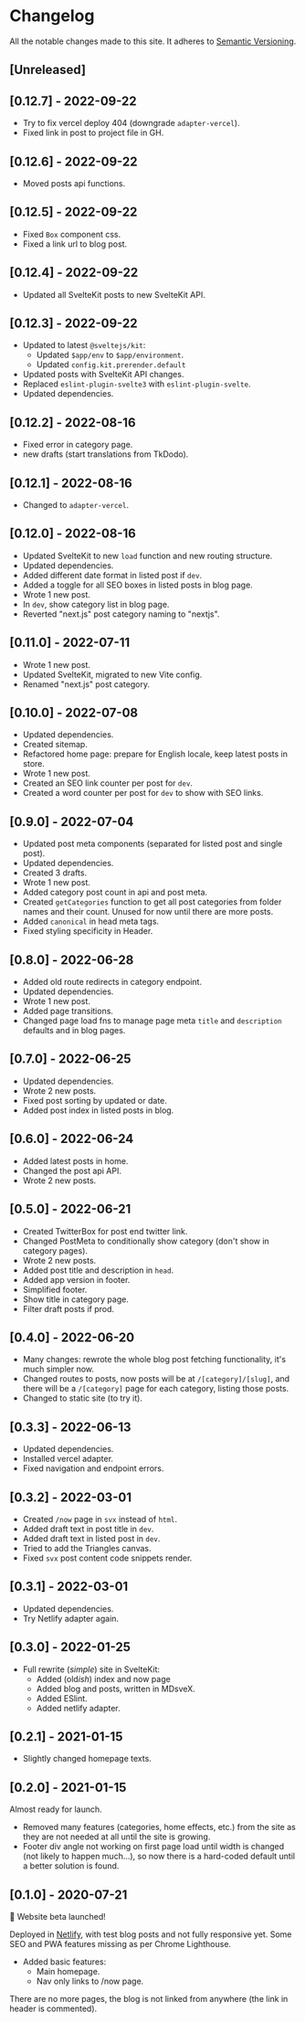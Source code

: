 # Changelog

All the notable changes made to this site. It adheres to [Semantic Versioning](https://semver.org/spec/v2.0.0.html).

## [Unreleased]

## [0.12.7] - 2022-09-22

- Try to fix vercel deploy 404 (downgrade `adapter-vercel`).
- Fixed link in post to project file in GH.

## [0.12.6] - 2022-09-22

- Moved posts api functions.

## [0.12.5] - 2022-09-22

- Fixed `Box` component css.
- Fixed a link url to blog post.

## [0.12.4] - 2022-09-22

- Updated all SvelteKit posts to new SvelteKit API.

## [0.12.3] - 2022-09-22

- Updated to latest `@sveltejs/kit`:
  - Updated `$app/env` to `$app/environment`.
  - Updated `config.kit.prerender.default`
- Updated posts with SvelteKit API changes.
- Replaced `eslint-plugin-svelte3` with `eslint-plugin-svelte`.
- Updated dependencies.

## [0.12.2] - 2022-08-16

- Fixed error in category page.
- new drafts (start translations from TkDodo).

## [0.12.1] - 2022-08-16

- Changed to `adapter-vercel`.

## [0.12.0] - 2022-08-16

- Updated SvelteKit to new `load` function and new routing structure.
- Updated dependencies.
- Added different date format in listed post if `dev`.
- Added a toggle for all SEO boxes in listed posts in blog page.
- Wrote 1 new post.
- In `dev`, show category list in blog page.
- Reverted "next.js" post category naming to "nextjs".

## [0.11.0] - 2022-07-11

- Wrote 1 new post.
- Updated SvelteKit, migrated to new Vite config.
- Renamed "next.js" post category.

## [0.10.0] - 2022-07-08

- Updated dependencies.
- Created sitemap.
- Refactored home page: prepare for English locale, keep latest posts in store.
- Wrote 1 new post.
- Created an SEO link counter per post for `dev`.
- Created a word counter per post for `dev` to show with SEO links.

## [0.9.0] - 2022-07-04

- Updated post meta components (separated for listed post and single post).
- Updated dependencies.
- Created 3 drafts.
- Wrote 1 new post.
- Added category post count in api and post meta.
- Created `getCategories` function to get all post categories from folder names and their count. Unused for now until there are more posts.
- Added `canonical` in head meta tags.
- Fixed styling specificity in Header.

## [0.8.0] - 2022-06-28

- Added old route redirects in category endpoint.
- Updated dependencies.
- Wrote 1 new post.
- Added page transitions.
- Changed page load fns to manage page meta `title` and `description` defaults and in blog pages.

## [0.7.0] - 2022-06-25

- Updated dependencies.
- Wrote 2 new posts.
- Fixed post sorting by updated or date.
- Added post index in listed posts in blog.

## [0.6.0] - 2022-06-24

- Added latest posts in home.
- Changed the post api API.
- Wrote 2 new posts.

## [0.5.0] - 2022-06-21

- Created TwitterBox for post end twitter link.
- Changed PostMeta to conditionally show category (don't show in category pages).
- Wrote 2 new posts.
- Added post title and description in `head`.
- Added app version in footer.
- Simplified footer.
- Show title in category page.
- Filter draft posts if prod.

## [0.4.0] - 2022-06-20

- Many changes: rewrote the whole blog post fetching functionality, it's much simpler now.
- Changed routes to posts, now posts will be at `/[category]/[slug]`, and there will be a `/[category]` page for each category, listing those posts.
- Changed to static site (to try it).

## [0.3.3] - 2022-06-13

- Updated dependencies.
- Installed vercel adapter.
- Fixed navigation and endpoint errors.

## [0.3.2] - 2022-03-01

- Created `/now` page in `svx` instead of `html`.
- Added draft text in post title in `dev`.
- Added draft text in listed post in `dev`.
- Tried to add the Triangles canvas.
- Fixed `svx` post content code snippets render.

## [0.3.1] - 2022-03-01

- Updated dependencies.
- Try Netlify adapter again.

## [0.3.0] - 2022-01-25

- Full rewrite (*simple*) site in SvelteKit:
  - Added (old*ish*) index and now page
  - Added blog and posts, written in MDsveX.
  - Added ESlint.
  - Added netlify adapter.

## [0.2.1] - 2021-01-15

- Slightly changed homepage texts.

## [0.2.0] - 2021-01-15

Almost ready for launch.

- Removed many features (categories, home effects, etc.) from the site as they are not needed at all until the site is growing.
- Footer div angle not working on first page load until width is changed (not likely to happen much...), so now there is a hard-coded default until a better solution is found.

## [0.1.0] - 2020-07-21

🎊 Website beta launched!

Deployed in [Netlify](https://quizzical-varahamihira-9fdae1.netlify.app/), with test blog posts and not fully responsive yet. Some SEO and PWA features missing as per Chrome Lighthouse.

- Added basic features:
  - Main homepage.
  - Nav only links to /now page.

There are no more pages, the blog is not linked from anywhere (the link in header is commented).
